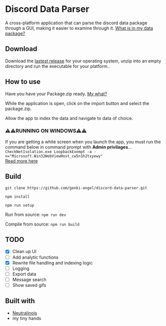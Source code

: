 # Discord Data Parser

A cross-platform application that can parse the discord data package through a GUI, making it easier to examine through it.
[What is in my data package?](https://support.discord.com/hc/en-us/articles/360004957991-Your-Discord-Data-Package)

## Download

Download the [lastest release](https://github.com/genki-ai/discord-data-reader-app/releases) for your operating system, unzip into an empty directory and run the executable for your platform..


## How to use

Have you have your Package.zip ready. [My what?](https://support.discord.com/hc/en-us/articles/360004027692-Requesting-a-Copy-of-your-Data)

While the application is open, click on the import button and select the package.zip.

Allow the app to index the data and navigate to data of choice.

### ⚠️⚠️**RUNNING ON WINDOWS**⚠️⚠️
If you are getting a white screen when you launch the app, you must run the command below in command prompt with __**Admin privilages**__...  <br />
`CheckNetIsolation.exe LoopbackExempt -a -n="Microsoft.Win32WebViewHost_cw5n1h2txyewy"` <br />
[Read more here](https://neutralino.js.org/docs/getting-started/your-first-neutralinojs-app/#step-1-creating-a-new-app)


## Build

`git clone https://github.com/genki-angel/discord-data-parser.git` 

`npm install`

`npm run setup`

Run from source: `npm run dev`

Compile from source: `npm run build`

## TODO

- [x] Clean up UI
- [ ] Add analytic functions
- [x] Rewrite file handling and indexing logic
- [ ] Logging
- [ ] Export data
- [ ] Message search
- [ ] Show saved gifs

## Built with

- [Neutralinojs](https://github.com/neutralinojs/neutralinojs)
- my tiny hands
